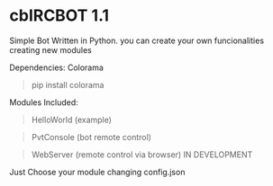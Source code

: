 cbIRCBOT 1.1
========

Simple Bot Written in Python. 
you can create your own funcionalities creating new modules

Dependencies:
  Colorama
>pip install colorama

Modules Included:
>HelloWorld  (example)

>PvtConsole  (bot remote control)

>WebServer   (remote control via browser) IN DEVELOPMENT

Just Choose your module  changing  config.json




